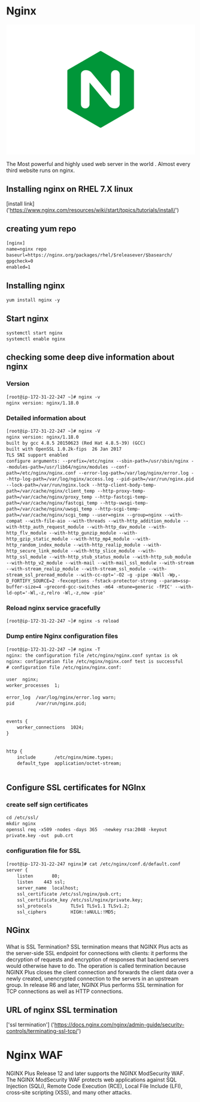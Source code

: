 # Nginx  

<img src="3630px-Nginx_logo.png">

The Most powerful and highly used web server in the world .
Almost every third website runs on nginx.

## Installing nginx on RHEL 7.X linux 

[install link] ('https://www.nginx.com/resources/wiki/start/topics/tutorials/install/')

## creating yum repo 

```
[nginx]
name=nginx repo
baseurl=https://nginx.org/packages/rhel/$releasever/$basearch/
gpgcheck=0
enabled=1

```

## Installing nginx 

```
yum install nginx -y
```

## Start nginx 

```
systemctl start nginx 
systemctl enable nginx 
```

## checking some deep dive information about nginx 

### Version 

```
[root@ip-172-31-22-247 ~]# nginx -v
nginx version: nginx/1.18.0

```

### Detailed information about 

```
[root@ip-172-31-22-247 ~]# nginx -V
nginx version: nginx/1.18.0
built by gcc 4.8.5 20150623 (Red Hat 4.8.5-39) (GCC) 
built with OpenSSL 1.0.2k-fips  26 Jan 2017
TLS SNI support enabled
configure arguments: --prefix=/etc/nginx --sbin-path=/usr/sbin/nginx --modules-path=/usr/lib64/nginx/modules --conf-path=/etc/nginx/nginx.conf --error-log-path=/var/log/nginx/error.log --http-log-path=/var/log/nginx/access.log --pid-path=/var/run/nginx.pid --lock-path=/var/run/nginx.lock --http-client-body-temp-path=/var/cache/nginx/client_temp --http-proxy-temp-path=/var/cache/nginx/proxy_temp --http-fastcgi-temp-path=/var/cache/nginx/fastcgi_temp --http-uwsgi-temp-path=/var/cache/nginx/uwsgi_temp --http-scgi-temp-path=/var/cache/nginx/scgi_temp --user=nginx --group=nginx --with-compat --with-file-aio --with-threads --with-http_addition_module --with-http_auth_request_module --with-http_dav_module --with-http_flv_module --with-http_gunzip_module --with-http_gzip_static_module --with-http_mp4_module --with-http_random_index_module --with-http_realip_module --with-http_secure_link_module --with-http_slice_module --with-http_ssl_module --with-http_stub_status_module --with-http_sub_module --with-http_v2_module --with-mail --with-mail_ssl_module --with-stream --with-stream_realip_module --with-stream_ssl_module --with-stream_ssl_preread_module --with-cc-opt='-O2 -g -pipe -Wall -Wp,-D_FORTIFY_SOURCE=2 -fexceptions -fstack-protector-strong --param=ssp-buffer-size=4 -grecord-gcc-switches -m64 -mtune=generic -fPIC' --with-ld-opt='-Wl,-z,relro -Wl,-z,now -pie'

```


### Reload nginx service gracefully 

```
[root@ip-172-31-22-247 ~]# nginx -s reload
```

### Dump entire Nginx configuration files 

```
[root@ip-172-31-22-247 ~]# nginx -T 
nginx: the configuration file /etc/nginx/nginx.conf syntax is ok
nginx: configuration file /etc/nginx/nginx.conf test is successful
# configuration file /etc/nginx/nginx.conf:

user  nginx;
worker_processes  1;

error_log  /var/log/nginx/error.log warn;
pid        /var/run/nginx.pid;


events {
    worker_connections  1024;
}


http {
    include       /etc/nginx/mime.types;
    default_type  application/octet-stream;


```

## Configure SSL certificates for NGInx 

### create self sign certificates 

```
cd /etc/ssl/
mkdir nginx
openssl req -x509 -nodes -days 365  -newkey rsa:2048 -keyout private.key -out  pub.crt
```

### configuration file for SSL 

```
[root@ip-172-31-22-247 nginx]# cat /etc/nginx/conf.d/default.conf 
server {
    listen       80;
    listen    443 ssl;
    server_name  localhost;
    ssl_certificate /etc/ssl/nginx/pub.crt; 
    ssl_certificate_key /etc/ssl/nginx/private.key;
    ssl_protocols       TLSv1 TLSv1.1 TLSv1.2;
    ssl_ciphers         HIGH:!aNULL:!MD5;

```

## NGinx

###
What is SSL Termination?
SSL termination means that NGINX Plus acts as the server-side SSL endpoint for connections with clients: it performs the decryption of requests and encryption of responses that backend servers would otherwise have to do. The operation is called termination because NGINX Plus closes the client connection and forwards the client data over a newly created, unencrypted connection to the servers in an upstream group. In release R6 and later, NGINX Plus performs SSL termination for TCP connections as well as HTTP connections.

###

## URL of nginx SSL termination 

['ssl termination']  ('https://docs.nginx.com/nginx/admin-guide/security-controls/terminating-ssl-tcp/')

# Nginx WAF

###

NGINX Plus Release 12 and later supports the NGINX ModSecurity WAF. The NGINX ModSecurity WAF protects web applications against SQL Injection (SQLi), Remote Code Execution (RCE), Local File Include (LFI), cross‑site scripting (XSS), and many other attacks.

###


